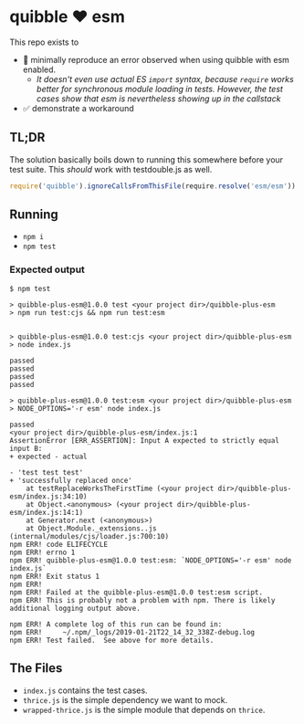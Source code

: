 # quibble :heart: esm

This repo exists to
- :thinking: minimally reproduce an error observed when using quibble with esm enabled.
  - *It doesn't even use actual ES `import` syntax, because `require` works better for synchronous module loading in tests. However, the test cases show that esm is nevertheless showing up in the callstack*
- :white_check_mark: demonstrate a workaround

## TL;DR

The solution basically boils down to running this somewhere before your test suite. This *should* work with testdouble.js as well.

```js
require('quibble').ignoreCallsFromThisFile(require.resolve('esm/esm'))
```

## Running
- `npm i`
- `npm test`

### Expected output
```
$ npm test

> quibble-plus-esm@1.0.0 test <your project dir>/quibble-plus-esm
> npm run test:cjs && npm run test:esm


> quibble-plus-esm@1.0.0 test:cjs <your project dir>/quibble-plus-esm
> node index.js

passed
passed
passed
passed

> quibble-plus-esm@1.0.0 test:esm <your project dir>/quibble-plus-esm
> NODE_OPTIONS='-r esm' node index.js

passed
<your project dir>/quibble-plus-esm/index.js:1
AssertionError [ERR_ASSERTION]: Input A expected to strictly equal input B:
+ expected - actual

- 'test test test'
+ 'successfully replaced once'
    at testReplaceWorksTheFirstTime (<your project dir>/quibble-plus-esm/index.js:34:10)
    at Object.<anonymous> (<your project dir>/quibble-plus-esm/index.js:14:1)
    at Generator.next (<anonymous>)
    at Object.Module._extensions..js (internal/modules/cjs/loader.js:700:10)
npm ERR! code ELIFECYCLE
npm ERR! errno 1
npm ERR! quibble-plus-esm@1.0.0 test:esm: `NODE_OPTIONS='-r esm' node index.js`
npm ERR! Exit status 1
npm ERR! 
npm ERR! Failed at the quibble-plus-esm@1.0.0 test:esm script.
npm ERR! This is probably not a problem with npm. There is likely additional logging output above.

npm ERR! A complete log of this run can be found in:
npm ERR!     ~/.npm/_logs/2019-01-21T22_14_32_338Z-debug.log
npm ERR! Test failed.  See above for more details.
```

## The Files
- `index.js` contains the test cases.
- `thrice.js` is the simple dependency we want to mock.
- `wrapped-thrice.js` is the simple module that depends on `thrice`.
